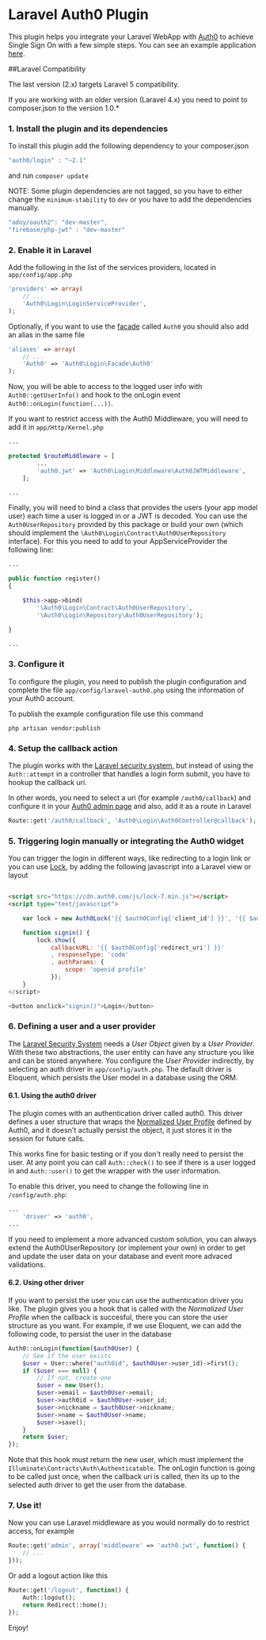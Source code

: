 # Laravel Auth0 Plugin
This plugin helps you integrate your Laravel WebApp with [Auth0](https://auth0.com/) to achieve Single Sign On with a few simple steps. You can see an example application [here](https://github.com/auth0/laravel-5-auth0-sample).

##Laravel Compatibility

The last version (2.x) targets Laravel 5 compatibility.

If you are working with an older version (Laravel 4.x) you need to point to composer.json to the version 1.0.*

### 1. Install the plugin and its dependencies

To install this plugin add the following dependency to your composer.json

```js
"auth0/login" : "~2.1"
```

and run `composer update`

NOTE: Some plugin dependencies are not tagged, so you have to either change the `minimum-stability` to `dev` or you have to add the dependencies manually.

```js
"adoy/oauth2": "dev-master",
"firebase/php-jwt" : "dev-master"
```

### 2. Enable it in Laravel
Add the following in the list of the services providers, located in `app/config/app.php`

```php
'providers' => array(
    // ...
    'Auth0\Login\LoginServiceProvider',
);
```

Optionally, if you want to use the [facade](http://laravel.com/docs/facades) called `Auth0` you should also add an alias in the same file

```php
'aliases' => array(
    // ...
    'Auth0' => 'Auth0\Login\Facade\Auth0'
);
```

Now, you will be able to access to the logged user info with `Auth0::getUserInfo()` and hook to the onLogin event  `Auth0::onLogin(function(...))`.

If you want to restrict access with the Auth0 Middleware, you will need to add it in `app/Http/Kernel.php`

```php
...

protected $routeMiddleware = [
		...
		'auth0.jwt' => 'Auth0\Login\Middleware\Auth0JWTMiddleware',
	];

...
```

Finally, you will need to bind a class that provides the users (your app model user) each time a user is logged in or a JWT is decoded. You can use the `Auth0UserRepository` provided by this package or build your own (which should implement the `\Auth0\Login\Contract\Auth0UserRepository` interface).
For this you need to add to your AppServiceProvider the following line:

```php
...

public function register()
{

    $this->app->bind(
        '\Auth0\Login\Contract\Auth0UserRepository',
        '\Auth0\Login\Repository\Auth0UserRepository');

}

...
```

### 3. Configure it

To configure the plugin, you need to publish the plugin configuration and complete the file `app/config/laravel-auth0.php` using the information of your Auth0 account.

To publish the example configuration file use this command

    php artisan vendor:publish

### 4. Setup the callback action

The plugin works with the [Laravel security system](http://laravel.com/docs/security), but instead of using the `Auth::attempt` in a controller that handles a login form submit, you have to hookup the callback uri.

In other words, you need to select a uri (for example `/auth0/callback`) and configure it in your [Auth0 admin page](https://app.auth0.com/#/applications/) and also, add it as a route in Laravel

```php
Route::get('/auth0/callback', 'Auth0\Login\Auth0Controller@callback');
```

### 5. Triggering login manually or integrating the Auth0 widget

You can trigger the login in different ways, like redirecting to a login link or you can use [Lock](https://auth0.com/docs/lock), by adding the following javascript into a Laravel view or layout

```html

<script src="https://cdn.auth0.com/js/lock-7.min.js"></script>
<script type="text/javascript">

    var lock = new Auth0Lock('{{ $auth0Config['client_id'] }}', '{{ $auth0Config['domain'] }}');

    function signin() {
        lock.show({
            callbackURL: '{{ $auth0Config['redirect_uri'] }}'
            , responseType: 'code'
            , authParams: {
                scope: 'openid profile'
            });
    }
</script>

<button onclick="signin()">Login</button>

```

### 6. Defining a user and a user provider

The [Laravel Security System](http://laravel.com/docs/security) needs a *User Object* given by a *User Provider*. With these two abstractions, the user entity can have any structure you like and can be stored anywhere. You configure the *User Provider* indirectly, by selecting an auth driver in `app/config/auth.php`. The default driver is Eloquent, which persists the User model in a database using the ORM.

#### 6.1. Using the auth0 driver

The plugin comes with an authentication driver called auth0. This driver defines a user structure that wraps the [Normalized User Profile](https://docs.auth0.com/user-profile) defined by Auth0, and it doesn't actually persist the object, it just stores it in the session for future calls.

This works fine for basic testing or if you don't really need to persist the user. At any point you can call `Auth::check()` to see if there is a user logged in and `Auth::user()` to get the wrapper with the user information.

To enable this driver, you need to change the following line in `/config/auth.php`:

```php
...
	'driver' => 'auth0',
...
```

If you need to implement a more advanced custom solution, you can always extend the Auth0UserRepository (or implement your own) in order to get and update the user data on your database and event more advaced validations.

#### 6.2. Using other driver

If you want to persist the user you can use the authentication driver you like. The plugin gives you a hook that is called with the *Normalized User Profile* when the callback is succesful, there you can store the user structure as you want. For example, if we use Eloquent, we can add the following code, to persist the user in the database

```php
Auth0::onLogin(function($auth0User) {
    // See if the user exists
    $user = User::where("auth0id", $auth0User->user_id)->first();
    if ($user === null) {
        // If not, create one
        $user = new User();
        $user->email = $auth0User->email;
        $user->auth0id = $auth0User->user_id;
        $user->nickname = $auth0User->nickname;
        $user->name = $auth0User->name;
        $user->save();
    }
    return $user;
});
```

Note that this hook must return the new user, which must implement the `Illuminate\Contracts\Auth\Authenticatable`. The onLogin function is going to be called just once, when the callback uri is called, then its up to the selected auth driver to get the user from the database.

### 7. Use it!

Now you can use Laravel middleware as you would normally do to restrict access, for example

```php
Route::get('admin', array('middleware' => 'auth0.jwt', function() {
    // ...
}));
```

Or add a logout action like this

```php
Route::get('/logout', function() {
    Auth::logout();
    return Redirect::home();
});
```

Enjoy!
